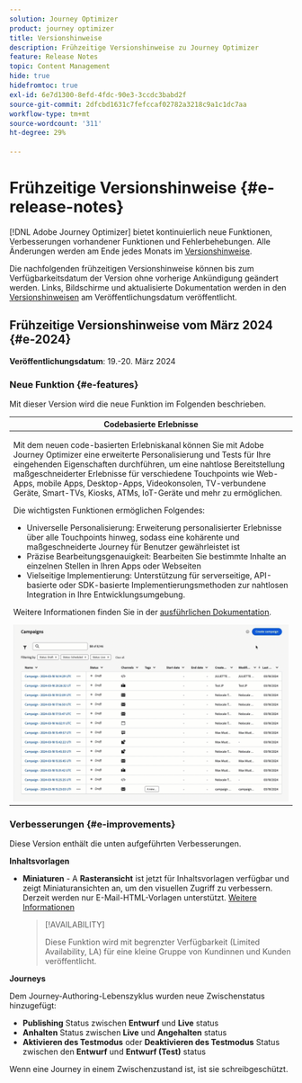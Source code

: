 ```yaml
---
solution: Journey Optimizer
product: journey optimizer
title: Versionshinweise
description: Frühzeitige Versionshinweise zu Journey Optimizer
feature: Release Notes
topic: Content Management
hide: true
hidefromtoc: true
exl-id: 6e7d1300-8efd-4fdc-90e3-3ccdc3babd2f
source-git-commit: 2dfcbd1631c7fefccaf02782a3218c9a1c1dc7aa
workflow-type: tm+mt
source-wordcount: '311'
ht-degree: 29%

---
```


# Frühzeitige Versionshinweise {#e-release-notes}

[!DNL Adobe Journey Optimizer] bietet kontinuierlich neue Funktionen, Verbesserungen vorhandener Funktionen und Fehlerbehebungen. Alle Änderungen werden am Ende jedes Monats im [Versionshinweise](release-notes.md).

Die nachfolgenden frühzeitigen Versionshinweise können bis zum Verfügbarkeitsdatum der Version ohne vorherige Ankündigung geändert werden. Links, Bildschirme und aktualisierte Dokumentation werden in den [Versionshinweisen](release-notes.md) am Veröffentlichungsdatum veröffentlicht.

## Frühzeitige Versionshinweise vom März 2024 {#e-2024}

**Veröffentlichungsdatum**: 19.-20. März 2024

### Neue Funktion {#e-features}

Mit dieser Version wird die neue Funktion im Folgenden beschrieben.

<table>
<thead>
<tr>
<th><strong>Codebasierte Erlebnisse</strong><br/></th>
</tr>
</thead>
<tbody>
<tr>
<td>
<p>Mit dem neuen code-basierten Erlebniskanal können Sie mit Adobe Journey Optimizer eine erweiterte Personalisierung und Tests für Ihre eingehenden Eigenschaften durchführen, um eine nahtlose Bereitstellung maßgeschneiderter Erlebnisse für verschiedene Touchpoints wie Web-Apps, mobile Apps, Desktop-Apps, Videokonsolen, TV-verbundene Geräte, Smart-TVs, Kiosks, ATMs, IoT-Geräte und mehr zu ermöglichen.</p>
<P>Die wichtigsten Funktionen ermöglichen Folgendes:</p>
<ul><li> Universelle Personalisierung: Erweiterung personalisierter Erlebnisse über alle Touchpoints hinweg, sodass eine kohärente und maßgeschneiderte Journey für Benutzer gewährleistet ist</li>
<li>Präzise Bearbeitungsgenauigkeit: Bearbeiten Sie bestimmte Inhalte an einzelnen Stellen in Ihren Apps oder Webseiten</li>
<li>Vielseitige Implementierung: Unterstützung für serverseitige, API-basierte oder SDK-basierte Implementierungsmethoden zur nahtlosen Integration in Ihre Entwicklungsumgebung.</li></ul></p>
<p>Weitere Informationen finden Sie in der <a href="../code-based/get-started-code-based.md">ausführlichen Dokumentation</a>.</p>
<img src="assets/do-not-localize/code-based.gif">
</tr>
</tbody>
</table>

### Verbesserungen {#e-improvements}

Diese Version enthält die unten aufgeführten Verbesserungen.

**Inhaltsvorlagen**

* **Miniaturen** - A **Rasteransicht** ist jetzt für Inhaltsvorlagen verfügbar und zeigt Miniaturansichten an, um den visuellen Zugriff zu verbessern. Derzeit werden nur E-Mail-HTML-Vorlagen unterstützt. [Weitere Informationen](../content-management/content-templates.md#template-thumbnails)

  >[!AVAILABILITY]
  >
  >Diese Funktion wird mit begrenzter Verfügbarkeit (Limited Availability, LA) für eine kleine Gruppe von Kundinnen und Kunden veröffentlicht.

**Journeys**

Dem Journey-Authoring-Lebenszyklus wurden neue Zwischenstatus hinzugefügt:

* **Publishing** Status zwischen **Entwurf** und **Live** status
* **Anhalten** Status zwischen **Live** und **Angehalten** status
* **Aktivieren des Testmodus** oder **Deaktivieren des Testmodus** Status zwischen den **Entwurf** und **Entwurf (Test)** status

Wenn eine Journey in einem Zwischenzustand ist, ist sie schreibgeschützt.